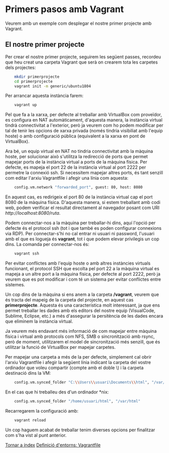 # Primers pasos amb Vagrant

Veurem amb un exemple com desplegar el nostre primer projecte amb Vagrant.

## El nostre primer projecte

Per crear el nostre primer projecte, seguirem les següent passes, recordeu que heu creat una carpeta Vagrant que serà on crearem tota les carpetes dels projectes:

```bash
    mkdir primerprojecte
    cd primerprojecte
    vagrant init -m generic/ubuntu1804
```

Per arrancar aquesta instància farem:

```bash
    vagrant up
```

Pel que fa a la xarxa, per defecte al treballar amb VirtualBox com proveïdor, es configura en NAT automàticament, d'aquesta manera, la instància virtual tindrà connectivitat a l'exterior, però ja veurem com ho podem modificar per tal de tenir les opcions de xarxa privada (només tindria visibiliat amb l'equip hoste) o amb configuració pública (equivalent a la xarxa en pont de VirtualBox). 

Ara bé, un equip virtual en NAT no tindria connectivitat amb la màquina hoste, per solucionar això s'utilitza la redirecció de ports que permet mapejar ports de la instància virtual a ports de la màquina física. Per defecte, es mapeja el port 22 de la instància virtual al port 2222 per permetre la connexió ssh. Si necessitem mapejar altres ports, és tant senzill com editar l'arxiu Vagrantfile i afegir una línia com aquesta:

```bash
    config.vm.network "forwarded_port", guest: 80, host: 8080
```

En aquest cas, es redirigeix el port 80 de la instància virtual cap el port 8080 de la màquina física. D'aquesta manera, si estem treballant amb codi web, podem verificar el resultat directament al navegador posant com URI *http://localhost:8080/ruta*.

Podem connectar-nos a la màquina per treballar-hi dins, aquí l'opció per defecte és el protocol ssh (tot i que també es poden configurar connexions via RDP). Per connectar-s'hi no cal entrar ni usuari ni password, l'usuari amb el que es logueja és __vagrant__, tot i que podem elevar privilegis un cop dins. La comanda per connectar-nos és:

```bash
    vagrant ssh
```

Per evitar conflictes amb l'equip hoste o amb altres instàncies virtuals funcionant, el protocol SSH que escolta pel port 22 a la màquina virtual es mapeja a un altre port a la màquina física, per defecte al port 2222, però ja veurem que es pot modificar i com té un sistema per evitar conflictes entre sistemes.

Un cop dins de la màquina si ens anem a la carpeta __/vagrant__, veurem que és tracta del mapeig de la carpeta del projecte, en aquest cas __primerprojecte__. Aquesta és una característica molt interessant, ja que ens permet treballar les dades amb els editors del nostre equip (VisualCode, Sublime, Eclipse, etc.) a més d'assegurar la persitència de les dades encara que eliminem la instància virtual.

Ja veurem més endavant més informació de com mapejar entre màquina física i virtual amb protocols com NFS, SMB o sincronització amb rsync, però de moment, utilitzarem el model de sincronització més senzill, que és utilitzar la funció de VirtualBox per mapejar carpetes.

Per mapejar una carpeta a més de la per defecte, simplement cal obrir l'arxiu Vagrantfile i afegir la següent línia indicant la carpeta del vostre ordinador que voleu compartir (compte amb el doble \\) i la carpeta destinació dins la VM:

```bash
    config.vm.synced_folder "C:\\Users\\usuari\Documents\\html", "/var/html"
```

En el cas que hi treballeu des d'un ordinador *nix:

```bash
    config.vm.synced_folder "/home/usuari/html", "/var/html"
```

Recarregarem la configuració amb:

```bash
    vagrant reload
```

Un cop haguem acabat de treballar tenim diverses opcions per finalitzar com s'ha vist al punt anterior.

[Tornar a índex](../readme.md)          [Definició d'entorns: Vagrantfile](vagrantfile.md)